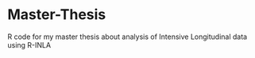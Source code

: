 # Master-Thesis
R code for my master thesis about analysis of Intensive Longitudinal data using R-INLA
